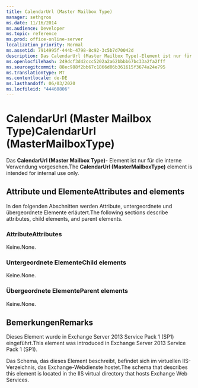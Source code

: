```yaml
---
title: CalendarUrl (Master Mailbox Type)
manager: sethgros
ms.date: 11/16/2014
ms.audience: Developer
ms.topic: reference
ms.prod: office-online-server
localization_priority: Normal
ms.assetid: 7914995f-444b-4798-8c92-3c5b7d70042d
description: Das CalendarUrl (Master Mailbox Type)-Element ist nur für die interne Verwendung vorgesehen.
ms.openlocfilehash: 249dcf3d42ccc5202a2a62bbbb67bc33a2fa2fff
ms.sourcegitcommit: 88ec988f2bb67c1866d06b361615f3674a24e795
ms.translationtype: MT
ms.contentlocale: de-DE
ms.lasthandoff: 06/03/2020
ms.locfileid: "44460806"
---
```

# <a name="calendarurl-mastermailboxtype"></a><span data-ttu-id="2220b-103">CalendarUrl (Master Mailbox Type)</span><span class="sxs-lookup"><span data-stu-id="2220b-103">CalendarUrl (MasterMailboxType)</span></span>

<span data-ttu-id="2220b-104">Das **CalendarUrl (Master Mailbox Type)-** Element ist nur für die interne Verwendung vorgesehen.</span><span class="sxs-lookup"><span data-stu-id="2220b-104">The **CalendarUrl (MasterMailboxType)** element is intended for internal use only.</span></span> 

## <a name="attributes-and-elements"></a><span data-ttu-id="2220b-105">Attribute und Elemente</span><span class="sxs-lookup"><span data-stu-id="2220b-105">Attributes and elements</span></span>

<span data-ttu-id="2220b-106">In den folgenden Abschnitten werden Attribute, untergeordnete und übergeordnete Elemente erläutert.</span><span class="sxs-lookup"><span data-stu-id="2220b-106">The following sections describe attributes, child elements, and parent elements.</span></span>
  
### <a name="attributes"></a><span data-ttu-id="2220b-107">Attribute</span><span class="sxs-lookup"><span data-stu-id="2220b-107">Attributes</span></span>

<span data-ttu-id="2220b-108">Keine.</span><span class="sxs-lookup"><span data-stu-id="2220b-108">None.</span></span>
  
### <a name="child-elements"></a><span data-ttu-id="2220b-109">Untergeordnete Elemente</span><span class="sxs-lookup"><span data-stu-id="2220b-109">Child elements</span></span>

<span data-ttu-id="2220b-110">Keine.</span><span class="sxs-lookup"><span data-stu-id="2220b-110">None.</span></span>
  
### <a name="parent-elements"></a><span data-ttu-id="2220b-111">Übergeordnete Elemente</span><span class="sxs-lookup"><span data-stu-id="2220b-111">Parent elements</span></span>

<span data-ttu-id="2220b-112">Keine.</span><span class="sxs-lookup"><span data-stu-id="2220b-112">None.</span></span>
  
## <a name="remarks"></a><span data-ttu-id="2220b-113">Bemerkungen</span><span class="sxs-lookup"><span data-stu-id="2220b-113">Remarks</span></span>

<span data-ttu-id="2220b-114">Dieses Element wurde in Exchange Server 2013 Service Pack 1 (SP1) eingeführt.</span><span class="sxs-lookup"><span data-stu-id="2220b-114">This element was introduced in Exchange Server 2013 Service Pack 1 (SP1).</span></span>
  
<span data-ttu-id="2220b-115">Das Schema, das dieses Element beschreibt, befindet sich im virtuellen IIS-Verzeichnis, das Exchange-Webdienste hostet.</span><span class="sxs-lookup"><span data-stu-id="2220b-115">The schema that describes this element is located in the IIS virtual directory that hosts Exchange Web Services.</span></span>
  

